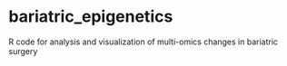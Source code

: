# bariatric_epigenetics
R code for analysis and visualization of multi-omics changes in bariatric surgery
